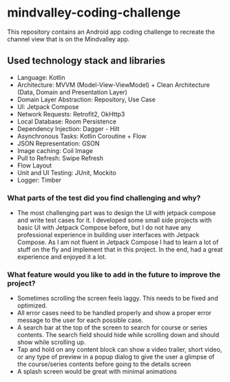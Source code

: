 # mindvalley-coding-challenge
This repository contains an Android app coding challenge to recreate the channel view that is on the Mindvalley app.

## Used technology stack and libraries

* Language: Kotlin
* Architecture: MVVM (Model-View-ViewModel) + Clean Architecture (Data, Domain and Presentation Layer)
* Domain Layer Abstraction: Repository, Use Case
* UI: Jetpack Compose
* Network Requests: Retrofit2, OkHttp3
* Local Database: Room Persistence
* Dependency Injection: Dagger - Hilt
* Asynchronous Tasks: Kotlin Coroutine + Flow
* JSON Representation: GSON
* Image caching: Coil Image
* Pull to Refresh: Swipe Refresh
* Flow Layout
* Unit and UI Testing: JUnit, Mockito
* Logger: Timber

### What parts of the test did you find challenging and why?

- The most challenging part was to design the UI with jetpack compose and write test cases for it. I developed some small side projects with basic UI with Jetpack Compose before, but I do not have any professional experience in building user interfaces with Jetpack Compose. As I am not fluent in  Jetpack Compose I had to learn a lot of stuff on the fly and implement that in this project. In the end, had a great experience and enjoyed it a lot.

### What feature would you like to add in the future to improve the project?

* Sometimes scrolling the screen feels laggy. This needs to be fixed and optimized.
* All error cases need to be handled properly and show a proper error message to the user for each possible case.
* A search bar at the top of the screen to search for course or series contents. The search field should hide while scrolling down and should show while scrolling up.
* Tap and hold on any content block can show a video trailer, short video, or any  type of preview in a popup dialog to give the user a glimpse of the course/series contents before going to the details screen
* A splash screen would be great with minimal animations